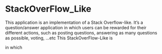 StackOverFlow_Like
==================
This application is an implementation of a Stack Overflow-like. It’s a question/answer application in which users can be rewarded for their different actions, such as posting questions, answering as many questions as possible, voting, ...etc
This StackOverFlow-Like is 

in which


